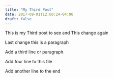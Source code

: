```yaml
---
title: "My Third Post"
date: 2017-09-01T12:00:24-04:00
draft: false
---
```


This is my Third post to see and This change again 

Last change this is a paragraph

Add a third line or paragraph

Add four line to this file

Add another line to the end
